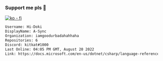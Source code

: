 ### Support me pls 🙏

[![ko - fi](https://ko-fi.com/img/githubbutton_sm.svg)](https://ko-fi.com/O5O4D6DP7)

  ```txt
  Username: Hi-Doki
  DisplayName: A-Sync
  Organization: iamgoodurbadahahhaha
  Repositories: 6
  Discord: kitkat#1000
  Last Online: 04:05 PM GMT, August 20 2022
  Link: https://docs.microsoft.com/en-us/dotnet/csharp/language-reference/keywords/async
  ```       